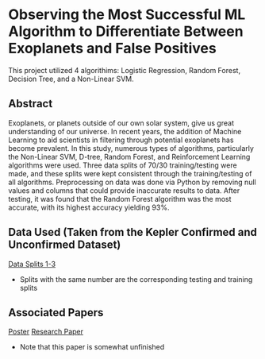 # Observing the Most Successful ML Algorithm to Differentiate Between Exoplanets and False Positives

This project utilized 4 algorithims: Logistic Regression, Random Forest, Decision Tree, and a Non-Linear SVM. 

## **Abstract**
Exoplanets, or planets outside of our own solar system, give us great understanding of our universe. In recent years, the addition of Machine Learning to aid scientists in filtering through potential exoplanets has become prevalent. In this study, numerous types of algorithms, particularly the Non-Linear SVM, D-tree, Random Forest, and Reinforcement Learning algorithms were used. Three data splits of 70/30 training/testing were made, and these splits were kept consistent through the training/testing of all algorithms. Preprocessing on data was done via Python by removing null values and columns that could provide inaccurate results to data. After testing, it was found that the Random Forest algorithm was the most accurate, with its highest accuracy yielding 93%.

## **Data Used** (Taken from the Kepler Confirmed and Unconfirmed Dataset)
[Data Splits 1-3](https://drive.google.com/drive/folders/17EKCnqizMg633i6BJFUixf3ys4a8FFeU?usp=sharing)
+ Splits with the same number are the corresponding testing and training splits

## **Associated Papers**
[Poster](https://drive.google.com/file/d/1NtN60RtPBkiQP5HM_5rR371k158wlz53/view?usp=drive_link)
[Research Paper](https://drive.google.com/file/d/1_5_IxekMhizhUjCH2R-jfncpcYe-pzWF/view?usp=drive_link)
+ Note that this paper is somewhat unfinished
